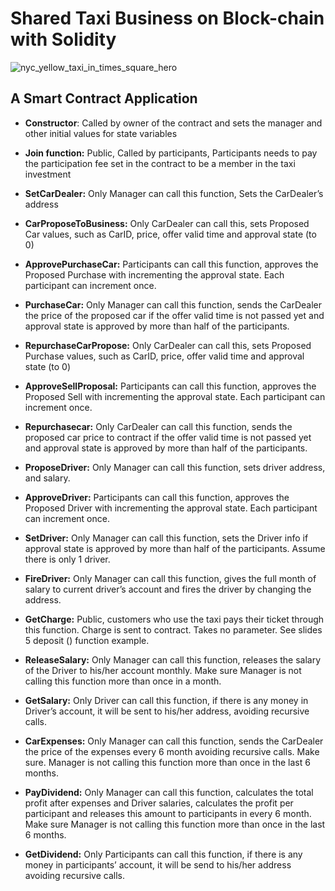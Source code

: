 # Shared Taxi Business on Block-chain with Solidity


![nyc_yellow_taxi_in_times_square_hero](https://user-images.githubusercontent.com/32525636/89931335-b3aae700-dc14-11ea-88b9-4653ccb697a0.jpg)


## A Smart Contract Application


- **Constructor**: Called by owner of the contract and sets the manager and other initial values for state variables 
 
- **Join function:** Public, Called by participants, Participants needs to pay the participation fee set in the contract to be a member in the taxi investment 
 
- **SetCarDealer:**
  Only Manager can call this function, Sets the CarDealer’s address 
 
- **CarProposeToBusiness:**
  Only CarDealer can call this, sets Proposed Car values, such as CarID, price, offer valid time and approval state (to 0) 
 
- **ApprovePurchaseCar:**
  Participants can call this function, approves the Proposed Purchase with incrementing the approval state. Each participant can increment once. 
 
- **PurchaseCar:**
  Only Manager can call this function, sends the CarDealer the price of the proposed car if the offer valid time is not passed yet and approval state is approved by more than half of the participants. 
 
- **RepurchaseCarPropose:**
  Only CarDealer can call this, sets Proposed Purchase values, such as CarID, price, offer valid time and approval state (to 0) 
 
- **ApproveSellProposal:**
  Participants can call this function, approves the Proposed Sell with incrementing the approval state. Each participant can increment once. 
 
- **Repurchasecar:**
  Only CarDealer can call this function, sends the proposed car price to contract if the offer valid time is not passed yet and approval state is approved by more than half of the participants.  
 
- **ProposeDriver:**
  Only Manager can call this function, sets driver address, and salary. 
 
- **ApproveDriver:**
  Participants can call this function, approves the Proposed Driver with incrementing the approval state. Each participant can increment once.  
 
- **SetDriver:**
  Only Manager can call this function, sets the Driver info if approval state is approved by more than half of the participants. Assume there is only 1 driver.  
 
- **FireDriver:**
  Only Manager can call this function, gives the full month of salary to current driver’s account and fires the driver by changing the address.     
 
- **GetCharge:**
    Public, customers who use the taxi pays their ticket through this function. Charge is sent to contract. Takes no parameter. See slides 5 deposit () function example. 
 
- **ReleaseSalary:**
  Only Manager can call this function, releases the salary of the Driver to his/her account monthly. Make sure Manager is not calling this function more than once in a month.  
 
- **GetSalary:**
  Only Driver can call this function, if there is any money in Driver’s account, it will be sent to his/her address, avoiding recursive calls. 
 
- **CarExpenses:**
  Only Manager can call this function, sends the CarDealer the price of the expenses every 6 month avoiding recursive calls. Make sure. Manager is not calling this function more than once in the last 6 months.  
 
- **PayDividend:**
  Only Manager can call this function, calculates the total profit after expenses and Driver salaries, calculates the profit per participant and releases this amount to participants in every 6 month. Make sure Manager is not calling this function more than once in the last 6 months. 
 
- **GetDividend:**
  Only Participants can call this function, if there is any money in participants’ account, it will be send to his/her address avoiding recursive calls. 
